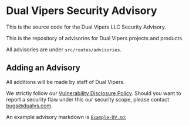 # Dual Vipers Security Advisory

This is the source code for the Dual Vipers LLC Security Advisory.

This is the repository of advisories for Dual Vipers projects and products.

All advisories are under `src/routes/advisories`.

## Adding an Advisory

All additions will be made by staff of Dual Vipers.

We strictly follow our [Vulnerability Disclosure Policy](https://advisory.dualvs.com/VDP.html).
Should you want to report a security flaw under this our security scope, please contact [bugs@dualvs.com](mailto:bugs@dualvs.com).

An example advisory markdown is [`Example-DV.md`](Example-DV.md);
